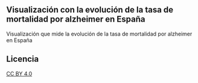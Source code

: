 ## Visualización con la evolución de la tasa de mortalidad por alzheimer en España

Visualización que mide la evolución de la tasa de mortalidad por alzheimer en España

## Licencia

[CC BY 4.0](https://creativecommons.org/licenses/by/4.0/)

